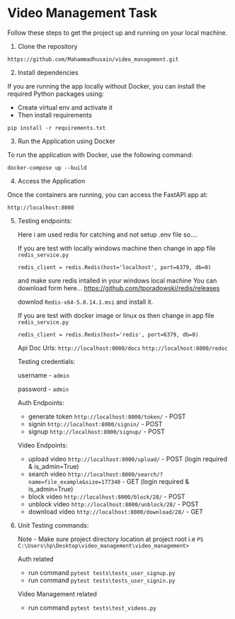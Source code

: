
# Video Management Task

Follow these steps to get the project up and running on your local machine.

1. Clone the repository

```https://github.com/Mahammadhusain/video_management.git```

2. Install dependencies

If you are running the app locally without Docker, you can install the required Python packages using:

- Create virtual env and activate it
- Then install requirements

```pip install -r requirements.txt```


3. Run the Application using Docker

To run the application with Docker, use the following command:

```docker-compose up --build```

4. Access the Application

Once the containers are running, you can access the FastAPI app at:

```http://localhost:8000```

5. Testing endpoints:

    Here i am used redis for catching and not setup .env file so....

    If you are test with locally windows machine then change in app file ```redis_service.py```

    ```redis_client = redis.Redis(host='localhost', port=6379, db=0)```

    and make sure redis intalled in your windows local machine
    You can download form here...
    https://github.com/tporadowski/redis/releases

    downlod ```Redis-x64-5.0.14.1.msi``` and install it.

    If you are test with docker image or linux os then change in app file ```redis_service.py```
    
    ```redis_client = redis.Redis(host='redis', port=6379, db=0)```
    

    Api Doc Urls:
    ```http://localhost:8000/docs```
    ```http://localhost:8000/redoc```

    Testing credentials:
    
    username - ```admin```

    password -  ```admin```

    
    Auth Endpoints:
    - generate token ```http://localhost:8000/token/``` - POST
    - signin ```http://localhost:8000/signin/``` - POST
    - signup ```http://localhost:8000/signup/``` - POST

    Video Endpoints:
    - upload video ```http://localhost:8000/upload/``` - POST (login required & is_admin=True)
    - search video ```http://localhost:8000/search/?name=file_example&size=177340``` - GET (login required & is_admin=True)
    - block video ```http://localhost:8000/block/28/``` - POST
    - unblock video ```http://localhost:8000/unblock/28/``` - POST
    - download video ```http://localhost:8000/download/28/``` - GET


6. Unit Testing commands:

    Note - Make sure project directory location at project root
    i.e ```PS C:\Users\hp\Desktop\video_management\video_management>```

    Auth related
    - run command ```pytest tests\tests_user_signup.py```
    - run command ```pytest tests\tests_user_signin.py```

    Video Management related
    - run command ```pytest tests\test_videos.py```




